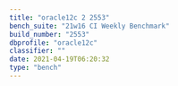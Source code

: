 ```yaml
---
title: "oracle12c 2 2553"
bench_suite: "21w16 CI Weekly Benchmark"
build_number: "2553"
dbprofile: "oracle12c"
classifier: ""
date: 2021-04-19T06:20:32
type: "bench"
---
```

